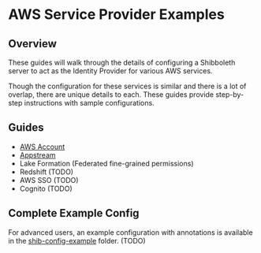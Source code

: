 # AWS Service Provider Examples

## Overview
These guides will walk through the details of configuring a Shibboleth server to act as the Identity Provider for various AWS services.

Though the configuration for these services is similar and there is a lot of overlap, there are unique details to each. These guides provide step-by-step instructions with sample configurations. 

## Guides

- [AWS Account](./aws)
- [Appstream](./appstream)
- Lake Formation (Federated fine-grained permissions)
- Redshift (TODO)
- AWS SSO (TODO)
- Cognito (TODO)


## Complete Example Config
For advanced users, an example configuration with annotations is available in the [shib-config-example](./shib-config-example) folder. (TODO)


